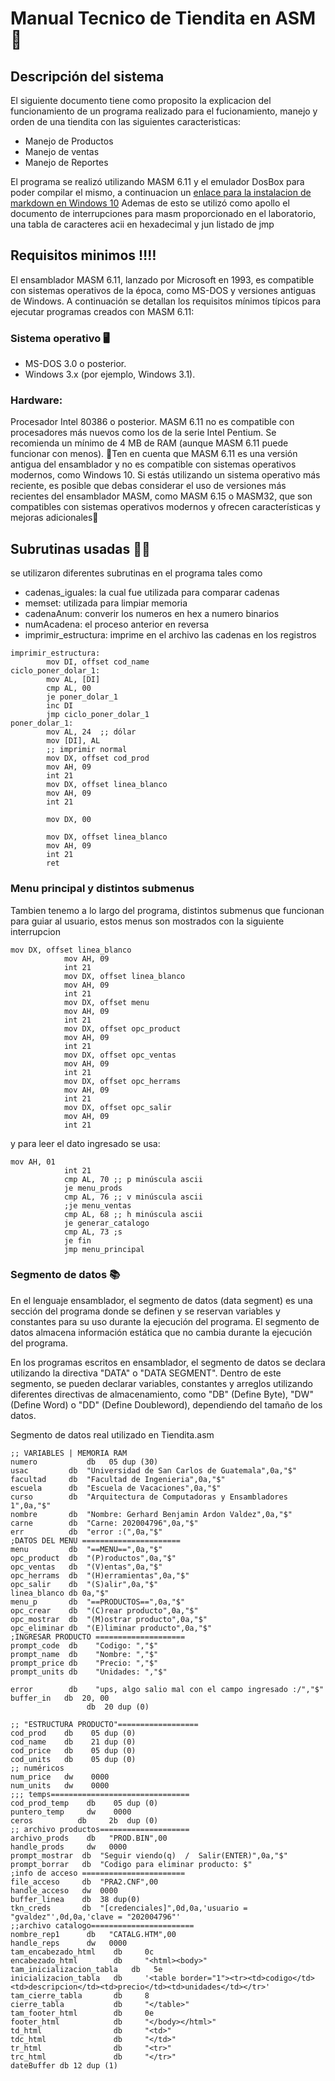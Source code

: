 # Manual Tecnico de Tiendita en ASM 🥫
## Descripción del sistema
El siguiente documento tiene como proposito la explicacion del funcionamiento de un programa realizado para el fucionamiento, 
manejo y orden de una tiendita con las siguientes caracteristicas:

- Manejo de Productos
- Manejo de ventas 
- Manejo de Reportes 

El programa se realizó utilizando MASM 6.11 y el emulador DosBox para poder compilar el mismo, a continuacion un [enlace para la instalacion
de markdown en Windows 10](https://www.youtube.com/watch?v=nrmz66Qe8R0) 
Ademas de esto se utilizó como apollo el documento de interrupciones para masm proporcionado en el laboratorio, una tabla de caracteres acii en hexadecimal y jun listado de jmp 

## Requisitos minimos ‼‼ 
El ensamblador MASM 6.11, lanzado por Microsoft en 1993, es compatible con sistemas operativos de la época, como MS-DOS y versiones antiguas de Windows. A continuación se detallan los requisitos mínimos típicos para ejecutar programas creados con MASM 6.11:

### Sistema operativo 🖥

- MS-DOS 3.0 o posterior.
- Windows 3.x (por ejemplo, Windows 3.1).
### Hardware:

Procesador Intel 80386 o posterior. MASM 6.11 no es compatible con procesadores más nuevos como los de la serie Intel Pentium.
Se recomienda un mínimo de 4 MB de RAM (aunque MASM 6.11 puede funcionar con menos).
🛑Ten en cuenta que MASM 6.11 es una versión antigua del ensamblador y no es compatible con sistemas operativos modernos, como Windows 10. Si estás utilizando un sistema operativo más reciente, es posible que debas considerar el uso de versiones más recientes del ensamblador MASM, como MASM 6.15 o MASM32, que son compatibles con sistemas operativos modernos y ofrecen características y mejoras adicionales🛑

## Subrutinas usadas 🔎🔎
se utilizaron diferentes subrutinas en el programa tales como 
- cadenas_iguales: la cual fue utilizada para comparar cadenas 
- memset: utilizada para limpiar memoria
- cadenaAnum: converir los numeros en hex a numero binarios
- numAcadena: el proceso anterior en reversa 
- imprimir_estructura: imprime en el archivo las cadenas en los registros 

```
imprimir_estructura:
		mov DI, offset cod_name
ciclo_poner_dolar_1:
		mov AL, [DI]
		cmp AL, 00
		je poner_dolar_1
		inc DI
		jmp ciclo_poner_dolar_1
poner_dolar_1:
		mov AL, 24  ;; dólar
		mov [DI], AL
		;; imprimir normal
		mov DX, offset cod_prod
		mov AH, 09
		int 21
		mov DX, offset linea_blanco
		mov AH, 09
		int 21

        mov DX, 00
		
		mov DX, offset linea_blanco
		mov AH, 09
		int 21
		ret
```

### Menu principal y distintos submenus 
Tambien tenemo a lo largo del programa, distintos submenus que funcionan para guiar al usuario, estos menus son mostrados con la siguiente interrupcion 
```
mov DX, offset linea_blanco
            mov AH, 09
            int 21 
            mov DX, offset linea_blanco
            mov AH, 09
            int 21 
            mov DX, offset menu
            mov AH, 09
            int 21
            mov DX, offset opc_product
            mov AH, 09
            int 21 
            mov DX, offset opc_ventas
            mov AH, 09
            int 21 
            mov DX, offset opc_herrams
            mov AH, 09
            int 21 
            mov DX, offset opc_salir
            mov AH, 09
            int 21 
```
y para leer el dato ingresado se usa:
```
mov AH, 01
            int 21 
            cmp AL, 70 ;; p minúscula ascii
		    je menu_prods
		    cmp AL, 76 ;; v minúscula ascii
		    ;je menu_ventas 
		    cmp AL, 68 ;; h minúscula ascii
	    	je generar_catalogo
            cmp AL, 73 ;s
            je fin
            jmp menu_principal
```

### Segmento de datos 📚
En el lenguaje ensamblador, el segmento de datos (data segment) es una sección del programa donde se definen y se reservan variables y constantes para su uso durante la ejecución del programa. El segmento de datos almacena información estática que no cambia durante la ejecución del programa.

En los programas escritos en ensamblador, el segmento de datos se declara utilizando la directiva "DATA" o "DATA SEGMENT". Dentro de este segmento, se pueden declarar variables, constantes y arreglos utilizando diferentes directivas de almacenamiento, como "DB" (Define Byte), "DW" (Define Word) o "DD" (Define Doubleword), dependiendo del tamaño de los datos.

Segmento de datos real utilizado en Tiendita.asm 
```
;; VARIABLES | MEMORIA RAM
numero           db   05 dup (30)
usac         db  "Universidad de San Carlos de Guatemala",0a,"$"
facultad     db  "Facultad de Ingenieria",0a,"$"
escuela      db  "Escuela de Vacaciones",0a,"$"
curso        db  "Arquitectura de Computadoras y Ensambladores 1",0a,"$"
nombre       db  "Nombre: Gerhard Benjamin Ardon Valdez",0a,"$"
carne        db  "Carne: 202004796",0a,"$"
err          db  "error :(",0a,"$"
;DATOS DEL MENU ======================
menu         db  "==MENU==",0a,"$"
opc_product  db  "(P)roductos",0a,"$"
opc_ventas   db  "(V)entas",0a,"$"
opc_herrams  db  "(H)erramientas",0a,"$"
opc_salir    db  "(S)alir",0a,"$"
linea_blanco db 0a,"$"
menu_p       db  "==PRODUCTOS==",0a,"$"
opc_crear    db  "(C)rear producto",0a,"$"
opc_mostrar  db  "(M)ostrar producto",0a,"$"
opc_eliminar db  "(E)liminar producto",0a,"$"
;INGRESAR PRODUCTO ====================
prompt_code  db    "Codigo: ","$"
prompt_name  db    "Nombre: ","$"
prompt_price db    "Precio: ","$"
prompt_units db    "Unidades: ","$"

error 		 db    "ups, algo salio mal con el campo ingresado :/","$"
buffer_in   db  20, 00
                 db  20 dup (0)

;; "ESTRUCTURA PRODUCTO"==================
cod_prod    db    05 dup (0)
cod_name    db    21 dup (0)
cod_price   db    05 dup (0)
cod_units   db    05 dup (0)
;; numéricos
num_price   dw    0000
num_units   dw    0000
;;; temps===============================
cod_prod_temp    db    05 dup (0)
puntero_temp     dw    0000
ceros          db     2b  dup (0)
;; archivo productos====================
archivo_prods    db   "PROD.BIN",00
handle_prods     dw   0000
prompt_mostrar  db	"Seguir viendo(q)  /  Salir(ENTER)",0a,"$"
prompt_borrar	db	"Codigo para eliminar producto: $"		
;info de acceso =======================
file_acceso     db  "PRA2.CNF",00
handle_acceso   dw  0000
buffer_linea    db  38 dup(0) 
tkn_creds       db  "[credenciales]",0d,0a,'usuario = "gvaldez"',0d,0a,'clave = "202004796"'
;;archivo catalogo=======================
nombre_rep1      db   "CATALG.HTM",00
handle_reps      dw   0000
tam_encabezado_html    db     0c
encabezado_html        db     "<html><body>"
tam_inicializacion_tabla   db   5e
inicializacion_tabla   db     '<table border="1"><tr><td>codigo</td><td>descripcion</td><td>precio</td><td>unidades</td></tr>'
tam_cierre_tabla       db     8
cierre_tabla           db     "</table>"
tam_footer_html        db     0e
footer_html            db     "</body></html>"
td_html                db     "<td>"
tdc_html               db     "</td>"
tr_html                db     "<tr>"
trc_html               db     "</tr>"
dateBuffer db 12 dup (1)

```


